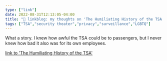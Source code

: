 ```yaml
---
type: ["link"]
date: 2022-08-31T12:13:05-04:00
title: "🔗 linkblog: my thoughts on 'The Humiliating History of the TSA'"
tags: ["TSA","security theater","privacy","surveillance","LGBTQ"]
---
```

What a story. I knew how awful the TSA could be to passengers, but I never knew how bad it also was for its own employees.
 

[link to 'The Humiliating History of the TSA'](https://www.theverge.com/c/23311333/tsa-history-airport-security-theater-homeland)
